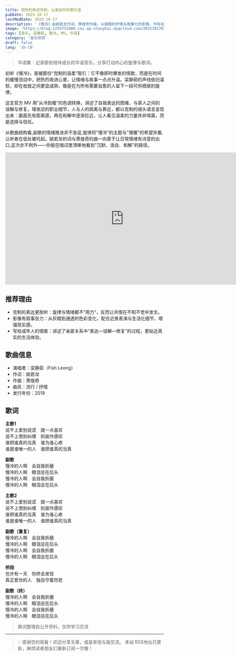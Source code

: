 ```yaml
---
title: 把热烈收进克制，让爱在时间里升温
pubDate: 2025-10-17
lastModDate: 2025-10-17
description: '《慢冷》由姚若龙作词、萧煌奇作曲，以细腻的抒情与故事化的影像，书写在自我修复与亲密关系之间的温柔距离。'
image: 'https://blog-1259751088.cos.ap-shanghai.myqcloud.com/20251017031856047.webp?imageSlim'
tags: [音乐, 梁静茹, 慢冷, MV, 华语]
category: '音乐欣赏'
draft: false
lang: 'zh-CN'
---
```


> 华语集：记录那些陪伴成长的华语音乐，分享打动内心的旋律与歌词。

初听《慢冷》，是被那份“克制的温柔”吸引：它不像即时爆发的情歌，而是在时间的缓慢流动中，把热烈收进心里，让情绪与故事一点点升温。梁静茹的声线依旧温软，却在收放之间更显成熟，像是在为所有需要自愈的人留下一段可供栖居的旋律。

这支官方 MV 用“从冷到暖”的色调转换，讲述了自我表达的困难、与家人之间的误解与修复。理发店的职业细节，人与人的疏离与靠近，都以克制的镜头语言呈现出来：画面先有距离感，再在和解中逐渐拉近，让人看见温柔的力量并非喧嚣，而是选择与信任。

从歌曲结构看,副歌的情绪推进并不急促,旋律将"慢冷"的主题与"慢暖"的希望并置,让听者在低处被托起。姚若龙的词与萧煌奇的曲一向善于让日常情绪有诗意的出口,这次亦不例外——你能在唱词里清晰地看到"沉默、误会、和解"的路径。

<iframe width="750" height="420" src="https://player.bilibili.com/player.html?isOutside=true&bvid=BV1a2pFzhEB1&p=1&autoplay=0" title="Bilibili video player" frameborder="0" allow="accelerometer; autoplay; clipboard-write; encrypted-media; gyroscope; picture-in-picture; web-share" referrerpolicy="strict-origin-when-cross-origin" allowfullscreen></iframe>

## 推荐理由

- 克制的表达更耐听：旋律与情绪都不“用力”，反而让共情在不知不觉中发生。
- 影像有叙事张力：从灰暗到通透的色彩变化，配合近景表演与生活化细节，增强现实感。
- 写给成年人的情歌：讲述了亲密关系中“表达—误解—修复”的过程，更贴近真实的生活体验。

## 歌曲信息

- 演唱者：梁静茹（Fish Leong）
- 作词：姚若龙
- 作曲：萧煌奇
- 曲风：流行 / 抒情
- 发行年份：2019

## 歌词

**主歌1**  
说不上爱别说谎　就一点喜欢  
说不上恨别纠缠　别装作感叹  
谁把谁真的当真　谁为谁心疼  
谁是谁唯一的人　谁把谁真的当真  

**副歌**  
慢冷的人啊　会自我折磨  
慢冷的人啊　眼泪总在后头  
慢冷的人啊　会自我折磨  
慢冷的人啊　眼泪总在后头  

**主歌2**  
说不上爱别说谎　就一点喜欢  
说不上恨别纠缠　别装作感叹  
谁把谁真的当真　谁为谁心疼  
谁是谁唯一的人　谁把谁真的当真  

**副歌（重复）**  
慢冷的人啊　会自我折磨  
慢冷的人啊　眼泪总在后头  
慢冷的人啊　会自我折磨  
慢冷的人啊　眼泪总在后头  

**桥段**  
也许有一天　你终会发现  
真正爱你的人　独自守着伤悲  

**副歌（终）**  
慢冷的人啊　会自我折磨  
慢冷的人啊　眼泪总在后头  
慢冷的人啊　会自我折磨  
慢冷的人啊　眼泪总在后头  

> 歌词整理自公开资料，仅供学习交流

---

> 💡 感谢您的观看！欢迎分享文章，或是来信与我交流。
> 本站 RSS地址已更新，麻烦读者朋友们重新订阅一次喔！